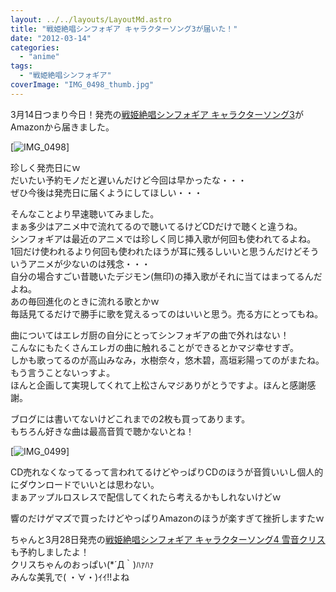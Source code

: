 ```yaml
---
layout: ../../layouts/LayoutMd.astro
title: "戦姫絶唱シンフォギア キャラクターソング3が届いた！"
date: "2012-03-14"
categories: 
  - "anime"
tags: 
  - "戦姫絶唱シンフォギア"
coverImage: "IMG_0498_thumb.jpg"
---
```


3月14日つまり今日！発売の[戦姫絶唱シンフォギア キャラクターソング3](http://www.amazon.co.jp/gp/product/B006UUIY6Q/ref=as_li_ss_tl?ie=UTF8&tag=mizuka123-22&linkCode=as2&camp=247&creative=7399&creativeASIN=B006UUIY6Q)がAmazonから届きました。

[![IMG_0498](/wp/images/IMG_0498_thumb.jpg "IMG_0498")]

珍しく発売日にｗ  
だいたい予約モノだと遅いんだけど今回は早かったな・・・  
ぜひ今後は発売日に届くようにしてほしい・・・

そんなことより早速聴いてみました。  
まぁ多少はアニメ中で流れてるので聴いてるけどCDだけで聴くと違うね。  
シンフォギアは最近のアニメでは珍しく同じ挿入歌が何回も使われてるよね。  
1回だけ使われるより何回も使われたほうが耳に残るしいいと思うんだけどそういうアニメが少ないのは残念・・・  
自分の場合すごい昔聴いたデジモン(無印)の挿入歌がそれに当てはまってるんだよね。  
あの毎回進化のときに流れる歌とかｗ  
毎話見てるだけで勝手に歌を覚えるってのはいいと思う。売る方にとってもね。

曲についてはエレガ厨の自分にとってシンフォギアの曲で外れはない！  
こんなにもたくさんエレガの曲に触れることができるとかマジ幸せすぎ。  
しかも歌ってるのが高山みなみ，水樹奈々，悠木碧，高垣彩陽ってのがまたね。  
もう言うことないっすよ。  
ほんと企画して実現してくれて上松さんマジありがとうですよ。ほんと感謝感謝。

ブログには書いてないけどこれまでの2枚も買ってあります。  
もちろん好きな曲は最高音質で聴かないとね！

[![IMG_0499](/wp/images/IMG_0499_thumb.jpg "IMG_0499")]

CD売れなくなってるって言われてるけどやっぱりCDのほうが音質いいし個人的にダウンロードでいいとは思わない。  
まぁアップルロスレスで配信してくれたら考えるかもしれないけどｗ

響のだけゲマズで買ったけどやっぱりAmazonのほうが楽すぎて挫折しますたｗ

ちゃんと3月28日発売の[戦姫絶唱シンフォギア キャラクターソング4 雪音クリス](http://www.amazon.co.jp/gp/product/B006ZO0BKY/ref=as_li_ss_tl?ie=UTF8&tag=mizuka123-22&linkCode=as2&camp=247&creative=7399&creativeASIN=B006ZO0BKY)も予約しましたよ！  
クリスちゃんのおっぱい(\*´Д｀)ﾊｧﾊｧ  
みんな美乳で( ・∀・)ｲｲ!!よね
